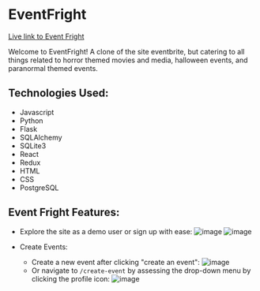 # EventFright

[Live link to Event Fright](https://event-fright.herokuapp.com/)

Welcome to EventFright! A clone of the site eventbrite, but catering to all things related to horror themed movies and media, halloween events, and paranormal themed events. 

## Technologies Used:
* Javascript
* Python
* Flask 
* SQLAlchemy
* SQLite3
* React
* Redux
* HTML
* CSS
* PostgreSQL

## Event Fright Features:
* Explore the site as a demo user or sign up with ease: 
![image](https://user-images.githubusercontent.com/89858837/194353881-beb267f4-f856-4c4d-83cc-b6acd9695f20.png)
![image](https://user-images.githubusercontent.com/89858837/194353965-e8f38014-4466-4249-ad9c-942979eb04ac.png)

* Create Events: 
  * Create a new event after clicking "create an event":
  ![image](https://user-images.githubusercontent.com/89858837/194354608-f035424f-eaed-4bf8-a567-1ab11d862867.png)
  * Or navigate to `/create-event` by assessing the drop-down menu by clicking the profile icon:
  ![image](https://user-images.githubusercontent.com/89858837/194355346-c0645f01-c68f-47af-aefe-b1503435a5c0.png)
